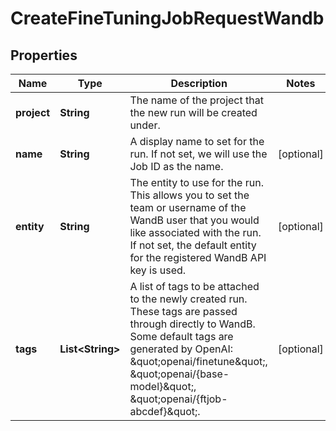 # CreateFineTuningJobRequestWandb

## Properties
Name | Type | Description | Notes
------------ | ------------- | ------------- | -------------
**project** | **String** | The name of the project that the new run will be created under.  | 
**name** | **String** | A display name to set for the run. If not set, we will use the Job ID as the name.  |  [optional]
**entity** | **String** | The entity to use for the run. This allows you to set the team or username of the WandB user that you would like associated with the run. If not set, the default entity for the registered WandB API key is used.  |  [optional]
**tags** | **List&lt;String&gt;** | A list of tags to be attached to the newly created run. These tags are passed through directly to WandB. Some default tags are generated by OpenAI: \&quot;openai/finetune\&quot;, \&quot;openai/{base-model}\&quot;, \&quot;openai/{ftjob-abcdef}\&quot;.  |  [optional]
